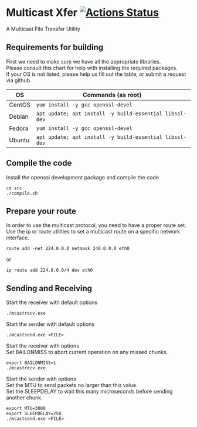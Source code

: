 # Multicast Xfer [![Actions Status](https://github.com/Fullaxx/mcast_xfer/workflows/CI/badge.svg)](https://github.com/Fullaxx/mcast_xfer/actions)
A Multicast File Transfer Utility

## Requirements for building
First we need to make sure we have all the appropriate libraries. \
Please consult this chart for help with installing the required packages. \
If your OS is not listed, please help us fill out the table, or submit a request via github.

| OS     | Commands (as root)                                      |
| ------ | ------------------------------------------------------- |
| CentOS | `yum install -y gcc openssl-devel`                      |
| Debian | `apt update; apt install -y build-essential libssl-dev` |
| Fedora | `yum install -y gcc openssl-devel`                      |
| Ubuntu | `apt update; apt install -y build-essential libssl-dev` |

## Compile the code
Install the openssl development package and compile the code
```
cd src
./compile.sh
```

## Prepare your route
In order to use the multicast protocol, you need to have a proper route set. \
Use the ip or route utilities to set a multicast route on a specific network interface.
```
route add -net 224.0.0.0 netmask 240.0.0.0 eth0
```
or
```
ip route add 224.0.0.0/4 dev eth0
```

## Sending and Receiving
Start the receiver with default options
```
./mcastrecv.exe
```

Start the sender with default options
```
./mcastsend.exe <FILE>
```

Start the receiver with options \
Set BAILONMISS to abort current operation on any missed chunks.
```
export BAILONMISS=1
./mcastrecv.exe
```

Start the sender with options \
Set the MTU to send packets no larger than this value. \
Set the SLEEPDELAY to wait this many microseconds before sending another chunk.
```
export MTU=3000
export SLEEPDELAY=250
./mcastsend.exe <FILE>
```
